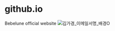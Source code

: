 # github.io
Bebelune official website
![김가경_이메일서명_배경O](https://github.com/user-attachments/assets/dee4f388-3355-4f47-8c20-6bf04a60d890)

